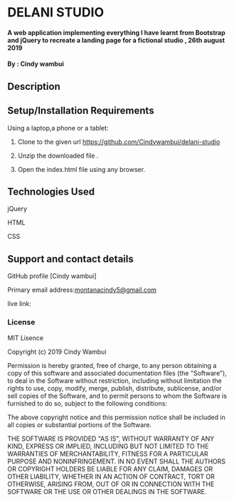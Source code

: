 # DELANI STUDIO
#### A web application  implementing everything I have learnt from Bootstrap and jQuery to recreate a landing page for a fictional studio  , 26th august 2019
#### By **: Cindy wambui**
## Description

## Setup/Installation Requirements
Using a laptop,a phone or a tablet:
1. Clone to the given url https://github.com/Cindywambui/delani-studio

2. Unzip the downloaded file .

3. Open the index.html file using any browser.

## Technologies Used
jQuery

HTML

CSS
## Support and contact details
GitHub profile [Cindy wambui]

Primary email address:montanacindy5@gmail.com

live link:
### License
MIT Lisence

Copyright (c) 2019 Cindy Wambui

Permission is hereby granted, free of charge, to any person obtaining a copy of this software and associated documentation files (the "Software"), to deal in the Software without restriction, including without limitation the rights to use, copy, modify, merge, publish, distribute, sublicense, and/or sell copies of the Software, and to permit persons to whom the Software is furnished to do so, subject to the following conditions:

The above copyright notice and this permission notice shall be included in all copies or substantial portions of the Software.

THE SOFTWARE IS PROVIDED "AS IS", WITHOUT WARRANTY OF ANY KIND, EXPRESS OR IMPLIED, INCLUDING BUT NOT LIMITED TO THE WARRANTIES OF MERCHANTABILITY, FITNESS FOR A PARTICULAR PURPOSE AND NONINFRINGEMENT. IN NO EVENT SHALL THE AUTHORS OR COPYRIGHT HOLDERS BE LIABLE FOR ANY CLAIM, DAMAGES OR OTHER LIABILITY, WHETHER IN AN ACTION OF CONTRACT, TORT OR OTHERWISE, ARISING FROM, OUT OF OR IN CONNECTION WITH THE SOFTWARE OR THE USE OR OTHER DEALINGS IN THE SOFTWARE.